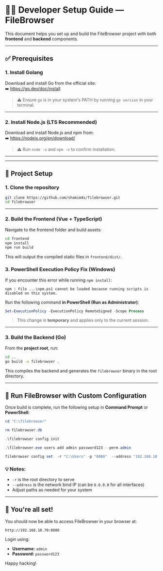 # 🧑‍💻 Developer Setup Guide — FileBrowser

This document helps you set up and build the FileBrowser project with both **frontend** and **backend** components.

---

## ✅ Prerequisites

### 1. Install Golang
Download and install Go from the official site:  
➡️ https://go.dev/doc/install

> ⚠️ Ensure `go` is in your system's PATH by running `go version` in your terminal.

---

### 2. Install Node.js (LTS Recommended)
Download and install Node.js and npm from:  
➡️ https://nodejs.org/en/download/

> ⚠️ Run `node -v` and `npm -v` to confirm installation.

---

---

## 🧱 Project Setup

### 1. Clone the repository

```bash
git clone https://github.com/shamim4s/filebrowser.git
cd filebrowser
```

---

### 2. Build the Frontend (Vue + TypeScript)

Navigate to the frontend folder and build assets:

```bash
cd frontend
npm install
npm run build
```

This will output the compiled static files in `frontend/dist/`.


### 3. PowerShell Execution Policy Fix (Windows)

If you encounter this error while running `npm install`:
```
npm : File ...\npm.ps1 cannot be loaded because running scripts is disabled on this system.
```

Run the following command **in PowerShell (Run as Administrator)**:
```powershell
Set-ExecutionPolicy -ExecutionPolicy RemoteSigned -Scope Process
```

> This change is **temporary** and applies only to the current session.


---

### 3. Build the Backend (Go)

From the **project root**, run:

```bash
cd ..
go build -o filebrowser .
```

This compiles the backend and generates the `filebrowser` binary in the root directory.

---

## 🚀 Run FileBrowser with Custom Configuration

Once build is complete, run the following setup in **Command Prompt** or **PowerShell**:

```powershell
cd "C:\filebrowser"

rm filebrowser.db

.\filebrowser config init

.\filebrowser.exe users add admin password123 --perm.admin

filebrowser config set  -r "C:\Users" -p "8080"  --address "192.168.10.70"  --database "C:\filebrowser\filebrowser.db" --log "C:\filebrowser\filebrowser.log" --branding.name "My Name" | filebrowser.exe
```

### 💡 Notes:
- `-r` is the root directory to serve
- `--address` is the network bind IP (can be `0.0.0.0` for all interfaces)
- Adjust paths as needed for your system

---

## 🏁 You're all set!

You should now be able to access FileBrowser in your browser at:
```
http://192.168.10.70:8080
```

Login using:
- **Username:** `admin`
- **Password:** `password123`

Happy hacking!
